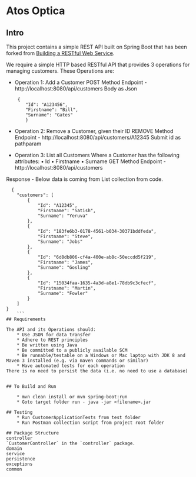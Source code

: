 # Atos Optica 
## Intro
This project contains a simple REST API built on Spring Boot that has been forked from [Building a RESTful Web Service](https://spring.io/guides/gs/rest-service/).

We require a simple HTTP based RESTful API that provides 3 operations for managing customers. These Operations are:

* Operation 1: Add a Customer
    POST Method Endpoint - http://localhost:8080/api/customers
    Body as Json
    ```
     {
        "Id": "A123456",
        "Firstname": "Bill",
        "Surname": "Gates"
        }
    ```
* Operation 2: Remove a Customer, given their ID
    REMOVE Method Endpoint - http://localhost:8080/api/customers/A12345
    Submit id as pathparam

* Operation 3: List all Customers
Where a Customer has the following attributes:
• Id
• Firstname
• Surname
GET Method Endpoint - http://localhost:8080/api/customers

Response - Below data is coming from List collection from code.
```
  {
    "customers": [
        {
            "Id": "A12345",
            "Firstname": "Satish",
            "Surname": "Yeruva"
        },
        {
            "Id": "183fe6b3-0178-4561-b034-30371bddfeda",
            "Firstname": "Steve",
            "Surname": "Jobs"
        },
        {
            "Id": "6d8db806-cf4a-400e-ab8c-50eccdd5f219",
            "Firstname": "James",
            "Surname": "Gosling"
        },
        {
            "Id": "15034faa-1635-4a3d-a8e1-78db9c3cfecf",
            "Firstname": "Martin",
            "Surname": "Fowler"
        }
    ]
}
    ```
## Requirements

The API and its Operations should:
    * Use JSON for data transfer
    * Adhere to REST principles
    * Be written using Java
    * Be committed to a publicly available SCM
    * Be runnable/testable on a Windows or Mac laptop with JDK 8 and Maven 3 installed (e.g. via maven commands or similar)
    * Have automated tests for each operation
There is no need to persist the data (i.e. no need to use a database)


## To Build and Run

    * mvn clean install or mvn spring-boot:run
    * Goto target folder run - java -jar <filename>.jar 

## Testing 
    * Run CustomerApplicationTests from test folder 
    * Run Postman collection script from project root folder 

## Package Structure
controller
`CustomerController` in the `controller` package.
domain
service
persistence
exceptions
common

